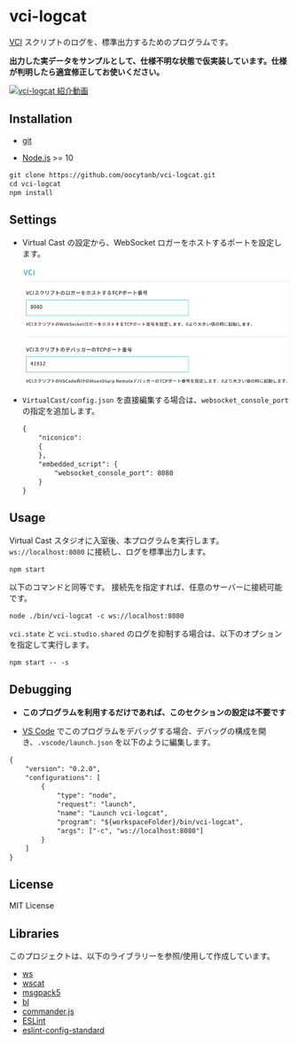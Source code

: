 # vci-logcat

[VCI](https://github.com/virtual-cast/VCI) スクリプトのログを、標準出力するためのプログラムです。

**出力した実データをサンプルとして、仕様不明な状態で仮実装しています。仕様が判明したら適宜修正してお使いください。**

[![vci-logcat 紹介動画](https://img.youtube.com/vi/OUk8GqWlCkw/0.jpg)](https://www.youtube.com/watch?v=OUk8GqWlCkw)


## Installation

- [git](https://git-scm.com/)

- [Node.js](https://nodejs.org/) >= 10

```
git clone https://github.com/oocytanb/vci-logcat.git
cd vci-logcat
npm install
```

## Settings

- Virtual Cast の設定から、WebSocket ロガーをホストするポートを設定します。

    ![vcas-websocket-logger-config](docs/vcas-websocket-logger-config.png)

- `VirtualCast/config.json` を直接編集する場合は、`websocket_console_port` の指定を追加します。

    ```
    {
        "niconico":
        {
        },
        "embedded_script": {
            "websocket_console_port": 8080
        }
    }
    ```

## Usage

Virtual Cast スタジオに入室後、本プログラムを実行します。`ws://localhost:8080` に接続し、ログを標準出力します。

```
npm start
```

以下のコマンドと同等です。
接続先を指定すれば、任意のサーバーに接続可能です。

```
node ./bin/vci-logcat -c ws://localhost:8080
```

`vci.state` と `vci.studio.shared` のログを抑制する場合は、以下のオプションを指定して実行します。

```
npm start -- -s
```

## Debugging

- **このプログラムを利用するだけであれば、このセクションの設定は不要です**

- [VS Code](https://code.visualstudio.com/) でこのプログラムをデバッグする場合、デバッグの構成を開き、`.vscode/launch.json` を以下のように編集します。

```
{
    "version": "0.2.0",
    "configurations": [
        {
            "type": "node",
            "request": "launch",
            "name": "Launch vci-logcat",
            "program": "${workspaceFolder}/bin/vci-logcat",
            "args": ["-c", "ws://localhost:8080"]
        }
    ]
}
```

## License

MIT License

## Libraries

このプロジェクトは、以下のライブラリーを参照/使用して作成しています。

- [ws](https://github.com/websockets/ws)
- [wscat](https://github.com/websockets/wscat)
- [msgpack5](https://github.com/mcollina/msgpack5)
- [bl](https://github.com/rvagg/bl)
- [commander.js](https://github.com/tj/commander.js)
- [ESLint](https://eslint.org/)
- [eslint-config-standard](https://github.com/standard/eslint-config-standard)
